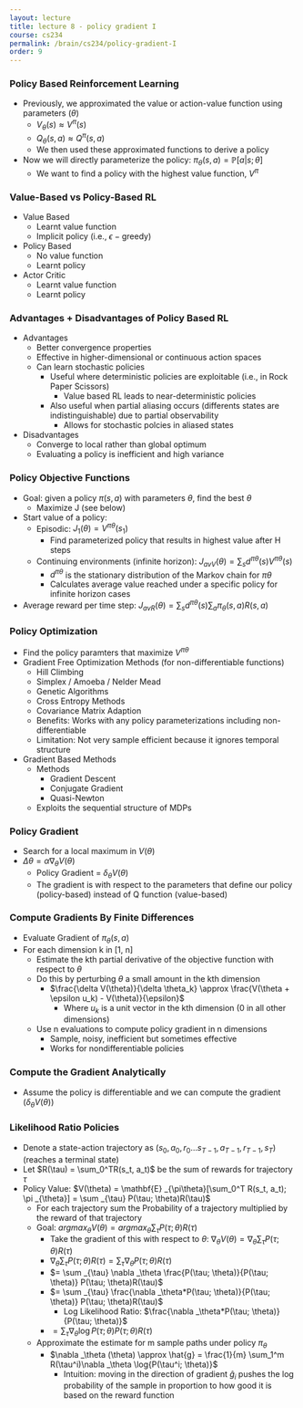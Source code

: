 ```yaml
---
layout: lecture
title: lecture 8 - policy gradient I
course: cs234
permalink: /brain/cs234/policy-gradient-I
order: 9
---
```


### Policy Based Reinforcement Learning
- Previously, we approximated the value or action-value function using parameters ($\theta$) 
  - $V _{\theta}(s) \approx V^\pi(s)$
  - $Q _{\theta}(s, a) \approx Q^\pi(s, a)$
  - We then used these approximated functions to derive a policy
- Now we will directly parameterize the policy: $\pi _{\theta}(s, a) = \mathbb{P}[a \vert s;\theta]$
  - We want to find a policy with the highest value function, $V^\pi$

### Value-Based vs Policy-Based RL
- Value Based
  - Learnt value function
  - Implicit policy (i.e., $\epsilon-\text{greedy}$)
- Policy Based
  - No value function
  - Learnt policy
- Actor Critic
  - Learnt value function
  - Learnt policy

### Advantages + Disadvantages of Policy Based RL
- Advantages
  - Better convergence properties
  - Effective in higher-dimensional or continuous action spaces
  - Can learn stochastic policies
    - Useful where deterministic policies are exploitable (i.e., in Rock Paper Scissors)
      - Value based RL leads to near-deterministic policies
    - Also useful when partial aliasing occurs (differents states are indistinguishable) due to partial observability
      - Allows for stochastic polcies in aliased states
- Disadvantages
  - Converge to local rather than global optimum
  - Evaluating a policy is inefficient and high variance

### Policy Objective Functions
- Goal: given a policy $\pi (s,a)$ with parameters $\theta$, find the best $\theta$
  - Maximize J (see below)
- Start value of a policy: 
  - Episodic: $J_1(\theta) = V^{\pi \theta}(s_1)$
    - Find parameterized policy that results in highest value after H steps
  - Continuing environments (infinite horizon): $J_ {avV}(\theta) = \sum_s d^{\pi\theta}(s)V^{\pi \theta}(s)$
    - $d^{\pi\theta}$ is the stationary distribution of the Markov chain for $\pi\theta$
    - Calculates average value reached under a specific policy for infinite horizon cases
- Average reward per time step: $J_ {avR}(\theta) = \sum_s d^{\pi\theta}(s) \sum_a \pi_\theta(s, a)R(s,a)$

### Policy Optimization
- Find the policy paramters that maximize $V^{\pi\theta}$
- Gradient Free Optimization Methods (for non-differentiable functions)
  - Hill Climbing
  - Simplex / Amoeba / Nelder Mead
  - Genetic Algorithms
  - Cross Entropy Methods
  - Covariance Matrix Adaption
  - Benefits: Works with any policy parameterizations including non-differentiable
  - Limitation: Not very sample efficient because it ignores temporal structure 
- Gradient Based Methods
  - Methods
    - Gradient Descent
    - Conjugate Gradient 
    - Quasi-Newton
  - Exploits the sequential structure of MDPs

### Policy Gradient
- Search for a local maximum in $V(\theta)$
- $\Delta \theta = \alpha \nabla _\theta V(\theta)$
  - Policy Gradient = $\delta _\theta V(\theta)$
  - The gradient is with respect to the parameters that define our policy (policy-based) instead of Q function (value-based) 

### Compute Gradients By Finite Differences
- Evaluate Gradient of $\pi_\theta(s,a)$
- For each dimension k in [1, n]
  - Estimate the kth partial derivative of the objective function with respect to $\theta$
  - Do this by perturbing $\theta$ a small amount in the kth dimension
    - $\frac{\delta V(\theta)}{\delta \theta_k} \approx \frac{V(\theta + \epsilon u_k) - V(\theta)}{\epsilon}$
      - Where $u_k$ is a unit vector in the kth dimension (0 in all other dimensions)
  - Use n evaluations to compute policy gradient in n dimensions
    - Sample, noisy, inefficient but sometimes effective
    - Works for nondifferentiable policies

### Compute the Gradient Analytically
- Assume the policy is differentiable and we can compute the gradient ($\delta _\theta V(\theta)$) 

### Likelihood Ratio Policies
- Denote a state-action trajectory as ($s_0, a_0, r_0 \dots s _{T-1}, a _{T-1}, r _{T-1}, s_T$) (reaches a terminal state)
- Let $R(\tau) = \sum_0^TR(s_t, a_t)$ be the sum of rewards for trajectory $\tau$
- Policy Value: $V(\theta) = \mathbf{E} _{\pi\theta}[\sum_0^T R(s_t, a_t); \pi _{\theta}] = \sum _{\tau} P(\tau; \theta)R(\tau)$
  - For each trajectory sum the Probability of a trajectory multiplied by the reward of that trajectory
  - Goal: $argmax_\theta V(\theta) = argmax_\theta \sum _{\tau} P(\tau; \theta)R(\tau)$
    - Take the gradient of this with respect to $\theta$: $\nabla_\theta V(\theta) = \nabla_\theta \sum _{\tau} P(\tau; \theta)R(\tau)$
    - $\nabla _\theta \sum _{\tau} P(\tau; \theta)R(\tau) = \sum _{\tau} \nabla _\theta P(\tau; \theta)R(\tau)$    
    - $= \sum _{\tau} \nabla _\theta \frac{P(\tau; \theta)}{P(\tau; \theta)} P(\tau; \theta)R(\tau)$    
    - $= \sum _{\tau}  \frac{\nabla _\theta*P(\tau; \theta)}{P(\tau; \theta)} P(\tau; \theta)R(\tau)$    
      - Log Likelihood Ratio: $\frac{\nabla _\theta*P(\tau; \theta)}{P(\tau; \theta)}$
    - $= \sum _{\tau}  \nabla _\theta \log{P(\tau; \theta)} P(\tau; \theta)R(\tau)$
  - Approximate the estimate for m sample paths under policy $\pi _\theta$
    - $\nabla _\theta (\theta) \approx \hat{g} = \frac{1}{m} \sum_1^m R(\tau^i)\nabla _\theta \log{P(\tau^i; \theta)}$
      - Intuition: moving in the direction of gradient $\hat{g}_i$ pushes the log probability of the sample in proportion to how good it is based on the reward function
